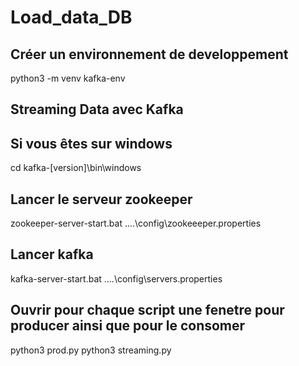 # Load_data_DB

## Créer un environnement de developpement
python3 -m venv kafka-env

## Streaming Data avec Kafka
## Si vous êtes sur windows
cd kafka-[version]\bin\windows
## Lancer le serveur zookeeper
zookeeper-server-start.bat ..\..\config\zookeeeper.properties
## Lancer kafka
kafka-server-start.bat ..\..\config\servers.properties
## Ouvrir pour chaque script une fenetre pour producer ainsi que pour le consomer
python3 prod.py
python3 streaming.py
